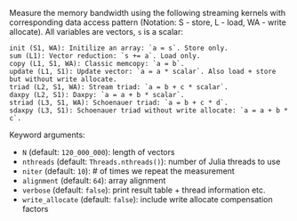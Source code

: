 Measure the memory bandwidth using the following streaming kernels with corresponding data access pattern (Notation: S - store, L - load, WA - write allocate). All variables are vectors, `s` is a scalar:

```
init (S1, WA): Initilize an array: `a = s`. Store only.
sum (L1): Vector reduction: `s += a`. Load only.
copy (L1, S1, WA): Classic memcopy: `a = b`.
update (L1, S1): Update vector: `a = a * scalar`. Also load + store but without write allocate.
triad (L2, S1, WA): Stream triad: `a = b + c * scalar`.
daxpy (L2, S1): Daxpy: `a = a + b * scalar`.
striad (L3, S1, WA): Schoenauer triad: `a = b + c * d`.
sdaxpy (L3, S1): Schoenauer triad without write allocate: `a = a + b * c`.
```

Keyword arguments:

  * `N` (default: `120_000_000`): length of vectors
  * `nthreads` (default: `Threads.nthreads()`): number of Julia threads to use
  * `niter` (default: `10`): # of times we repeat the measurement
  * `alignment` (default: `64`): array alignment
  * `verbose` (default: `false`): print result table + thread information etc.
  * `write_allocate` (default: `false`): include write allocate compensation factors
